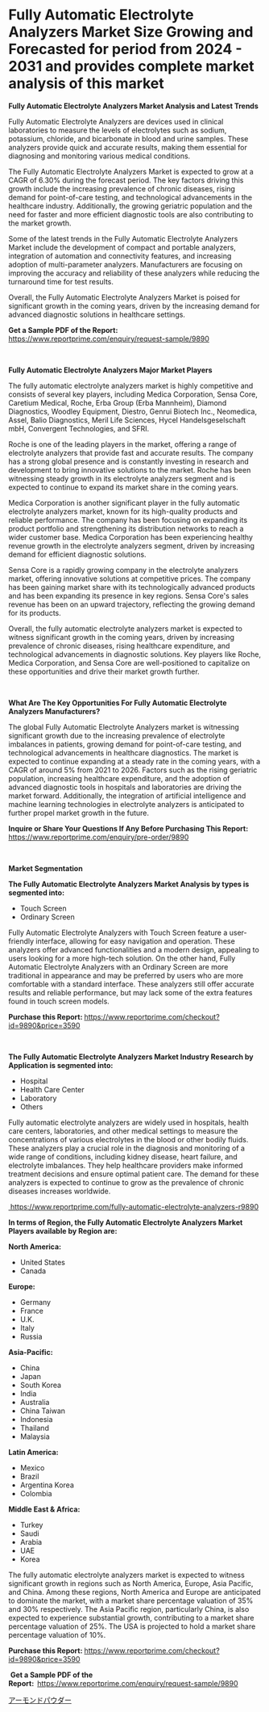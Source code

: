 <p><h1>Fully Automatic Electrolyte Analyzers Market Size Growing and Forecasted for period from 2024 - 2031 and provides complete market analysis of this market</h1></p><p><strong>Fully Automatic Electrolyte Analyzers Market Analysis and Latest Trends</strong></p>
<p><p>Fully Automatic Electrolyte Analyzers are devices used in clinical laboratories to measure the levels of electrolytes such as sodium, potassium, chloride, and bicarbonate in blood and urine samples. These analyzers provide quick and accurate results, making them essential for diagnosing and monitoring various medical conditions.</p><p>The Fully Automatic Electrolyte Analyzers Market is expected to grow at a CAGR of 6.30% during the forecast period. The key factors driving this growth include the increasing prevalence of chronic diseases, rising demand for point-of-care testing, and technological advancements in the healthcare industry. Additionally, the growing geriatric population and the need for faster and more efficient diagnostic tools are also contributing to the market growth.</p><p>Some of the latest trends in the Fully Automatic Electrolyte Analyzers Market include the development of compact and portable analyzers, integration of automation and connectivity features, and increasing adoption of multi-parameter analyzers. Manufacturers are focusing on improving the accuracy and reliability of these analyzers while reducing the turnaround time for test results.</p><p>Overall, the Fully Automatic Electrolyte Analyzers Market is poised for significant growth in the coming years, driven by the increasing demand for advanced diagnostic solutions in healthcare settings.</p></p>
<p><strong>Get a Sample PDF of the Report:&nbsp;</strong> <a href="https://www.reportprime.com/enquiry/request-sample/9890">https://www.reportprime.com/enquiry/request-sample/9890</a></p>
<p>&nbsp;</p>
<p><strong>Fully Automatic Electrolyte Analyzers Major Market Players</strong></p>
<p><p>The fully automatic electrolyte analyzers market is highly competitive and consists of several key players, including Medica Corporation, Sensa Core, Caretium Medical, Roche, Erba Group (Erba Mannheim), Diamond Diagnostics, Woodley Equipment, Diestro, Genrui Biotech Inc., Neomedica, Assel, Balio Diagnostics, Meril Life Sciences, Hycel Handelsgeselschaft mbH, Convergent Technologies, and SFRI.</p><p>Roche is one of the leading players in the market, offering a range of electrolyte analyzers that provide fast and accurate results. The company has a strong global presence and is constantly investing in research and development to bring innovative solutions to the market. Roche has been witnessing steady growth in its electrolyte analyzers segment and is expected to continue to expand its market share in the coming years.</p><p>Medica Corporation is another significant player in the fully automatic electrolyte analyzers market, known for its high-quality products and reliable performance. The company has been focusing on expanding its product portfolio and strengthening its distribution networks to reach a wider customer base. Medica Corporation has been experiencing healthy revenue growth in the electrolyte analyzers segment, driven by increasing demand for efficient diagnostic solutions.</p><p>Sensa Core is a rapidly growing company in the electrolyte analyzers market, offering innovative solutions at competitive prices. The company has been gaining market share with its technologically advanced products and has been expanding its presence in key regions. Sensa Core's sales revenue has been on an upward trajectory, reflecting the growing demand for its products.</p><p>Overall, the fully automatic electrolyte analyzers market is expected to witness significant growth in the coming years, driven by increasing prevalence of chronic diseases, rising healthcare expenditure, and technological advancements in diagnostic solutions. Key players like Roche, Medica Corporation, and Sensa Core are well-positioned to capitalize on these opportunities and drive their market growth further.</p></p>
<p>&nbsp;</p>
<p><strong>What Are The Key Opportunities For Fully Automatic Electrolyte Analyzers Manufacturers?</strong></p>
<p><p>The global Fully Automatic Electrolyte Analyzers market is witnessing significant growth due to the increasing prevalence of electrolyte imbalances in patients, growing demand for point-of-care testing, and technological advancements in healthcare diagnostics. The market is expected to continue expanding at a steady rate in the coming years, with a CAGR of around 5% from 2021 to 2026. Factors such as the rising geriatric population, increasing healthcare expenditure, and the adoption of advanced diagnostic tools in hospitals and laboratories are driving the market forward. Additionally, the integration of artificial intelligence and machine learning technologies in electrolyte analyzers is anticipated to further propel market growth in the future.</p></p>
<p><strong>Inquire or Share Your Questions If Any Before Purchasing This Report:</strong> <a href="https://www.reportprime.com/enquiry/pre-order/9890">https://www.reportprime.com/enquiry/pre-order/9890</a></p>
<p>&nbsp;</p>
<p><strong>Market Segmentation</strong></p>
<p><strong>The Fully Automatic Electrolyte Analyzers Market Analysis by types is segmented into:</strong></p>
<p><ul><li>Touch Screen</li><li>Ordinary Screen</li></ul></p>
<p><p>Fully Automatic Electrolyte Analyzers with Touch Screen feature a user-friendly interface, allowing for easy navigation and operation. These analyzers offer advanced functionalities and a modern design, appealing to users looking for a more high-tech solution. On the other hand, Fully Automatic Electrolyte Analyzers with an Ordinary Screen are more traditional in appearance and may be preferred by users who are more comfortable with a standard interface. These analyzers still offer accurate results and reliable performance, but may lack some of the extra features found in touch screen models.</p></p>
<p><strong>Purchase this Report:&nbsp;</strong><a href="https://www.reportprime.com/checkout?id=9890&price=3590">https://www.reportprime.com/checkout?id=9890&price=3590</a></p>
<p>&nbsp;</p>
<p><strong>The Fully Automatic Electrolyte Analyzers Market Industry Research by Application is segmented into:</strong></p>
<p><ul><li>Hospital</li><li>Health Care Center</li><li>Laboratory</li><li>Others</li></ul></p>
<p><p>Fully automatic electrolyte analyzers are widely used in hospitals, health care centers, laboratories, and other medical settings to measure the concentrations of various electrolytes in the blood or other bodily fluids. These analyzers play a crucial role in the diagnosis and monitoring of a wide range of conditions, including kidney disease, heart failure, and electrolyte imbalances. They help healthcare providers make informed treatment decisions and ensure optimal patient care. The demand for these analyzers is expected to continue to grow as the prevalence of chronic diseases increases worldwide.</p></p>
<p><a href="https://www.reportprime.com/fully-automatic-electrolyte-analyzers-r9890">&nbsp;https://www.reportprime.com/fully-automatic-electrolyte-analyzers-r9890</a></p>
<p><strong>In terms of Region, the Fully Automatic Electrolyte Analyzers Market Players available by Region are:</strong></p>
<p>
    <p> <strong> North America: </strong>
        <ul>
            <li>United States</li>
            <li>Canada</li>
        </ul>
        </p> 
    <p> <strong> Europe: </strong>
        <ul>
            <li>Germany</li>
            <li>France</li>
            <li>U.K.</li>
            <li>Italy</li>
            <li>Russia</li>
        </ul>
        </p> 
    <p> <strong> Asia-Pacific: </strong>
        <ul>
            <li>China</li>
            <li>Japan</li>
            <li>South Korea</li>
            <li>India</li>
            <li>Australia</li>
            <li>China Taiwan</li>
            <li>Indonesia</li>
            <li>Thailand</li>
            <li>Malaysia</li>
        </ul>
        </p> 
    <p> <strong> Latin America: </strong>
        <ul>
            <li>Mexico</li>
            <li>Brazil</li>
            <li>Argentina Korea</li>
            <li>Colombia</li>
        </ul>
        </p> 
    <p> <strong> Middle East & Africa: </strong>
        <ul>
            <li>Turkey</li>
            <li>Saudi</li>
            <li>Arabia</li>
            <li>UAE</li>
            <li>Korea</li>
        </ul>
    </p>
    </p>
<p><p>The fully automatic electrolyte analyzers market is expected to witness significant growth in regions such as North America, Europe, Asia Pacific, and China. Among these regions, North America and Europe are anticipated to dominate the market, with a market share percentage valuation of 35% and 30% respectively. The Asia Pacific region, particularly China, is also expected to experience substantial growth, contributing to a market share percentage valuation of 25%. The USA is projected to hold a market share percentage valuation of 10%.</p></p>
<p><strong>Purchase this Report: </strong><a href="https://www.reportprime.com/checkout?id=9890&price=3590">https://www.reportprime.com/checkout?id=9890&price=3590</a></p>
<p>&nbsp;<strong>Get a Sample PDF of the Report:&nbsp;&nbsp;</strong><a href="https://www.reportprime.com/enquiry/request-sample/9890">https://www.reportprime.com/enquiry/request-sample/9890</a></p>
<p><strong></strong></p>
<p><p><a href="https://github.com/oqoeusbvpadwjs08/Market-Research-Report-List-1/blob/main/461837435729.md">アーモンドパウダー</a></p></p>